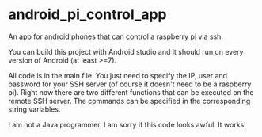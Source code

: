 # android_pi_control_app
An app for android phones that can control a raspberry pi via ssh.

You can build this project with Android studio and it should run on every version of Android (at least >=7).

All code is in the main file. You just need to specify the IP, user and password for your SSH server (of course it doesn't need to be a raspberry pi).
Right now there are two different functions that can be executed on the remote SSH server. The commands can be specified in the corresponding string variables.

I am not a Java programmer. I am sorry if this code looks awful. It works!
